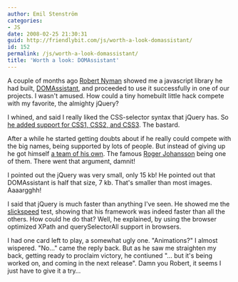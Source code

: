 ```yaml
---
author: Emil Stenström
categories:
- JS
date: 2008-02-25 21:30:31
guid: http://friendlybit.com/js/worth-a-look-domassistant/
id: 152
permalink: /js/worth-a-look-domassistant/
title: 'Worth a look: DOMAssistant'
---
```


A couple of months ago [Robert Nyman](http://www.robertnyman.com/) showed me a javascript library he had built, [DOMAssistant](http://domassistant.com/), and proceeded to use it successfully in one of our projects. I wasn't amused. How could a tiny homebuilt little hack compete with my favorite, the almighty jQuery?

I whined, and said I really liked the CSS-selector syntax that jQuery has. So [he added support for CSS1, CSS2, and CSS3](http://www.robertnyman.com/2007/12/17/domassistant-25-released-css-selector-support-new-ajax-methods-and-more-goodies-added/). The bastard.

After a while he started getting doubts about if he really could compete with the big names, being supported by lots of people. But instead of giving up he got himself [a team of his own](http://domassistant.com/about/). The famous [Roger Johansson](http://www.456bereastreet.com/about/) being one of them. There went that argument, damnit!

I pointed out the jQuery was very small, only 15 kb! He pointed out that DOMAssistant is half that size, 7 kb. That's smaller than most images. Aaaargghh!

I said that jQuery is much faster than anything I've seen. He showed me the [slickspeed](http://www.domassistant.com/slickspeed/) test, showing that his framework was indeed faster than all the others. How could he do that? Well, he explained, by using the browser optimized XPath and querySelectorAll support in browsers.

I had one card left to play, a somewhat ugly one. "Animations?" I almost wispered. "No…" came the reply back. But as he saw me straighten my back, getting ready to proclaim victory, he contiuned "… but it's being worked on, and coming in the next release". Damn you Robert, it seems I just have to give it a try…
